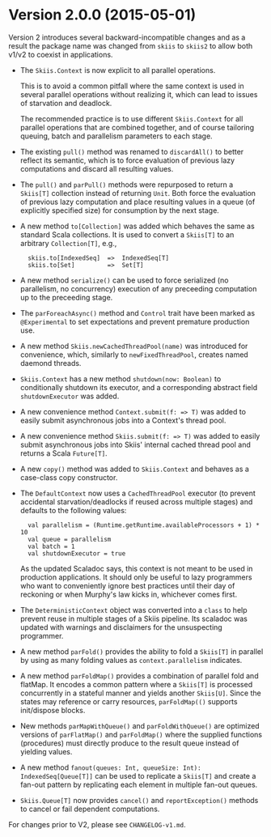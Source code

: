 
# Version 2.0.0 (2015-05-01)

Version 2 introduces several backward-incompatible changes and as a result
the package name was changed from `skiis` to `skiis2` to allow both v1/v2 to
coexist in applications.

* The `Skiis.Context` is now explicit to all parallel operations.

  This is to avoid a common pitfall where the same context is used in several
  parallel operations without realizing it, which can lead to issues of
  starvation and deadlock.

  The recommended practice is to use different `Skiis.Context` for all
  parallel operations that are combined together, and of course tailoring
  queuing, batch and parallelism parameters to each stage.

* The existing `pull()` method was renamed to `discardAll()` to better
  reflect its semantic, which is to force evaluation of previous lazy
  computations and discard all resulting values.

* The `pull()` and `parPull()` methods were repurposed to return a `Skiis[T]`
  collection instead of returning `Unit`.   Both force the evaluation of
  previous lazy computation and place resulting values in a queue
  (of explicitly specified size) for consumption by the next stage.

* A new method `to[Collection]` was added which behaves the same as
  standard Scala collections.  It is used to convert a `Skiis[T]` to an
  arbitrary `Collection[T]`, e.g.,

        skiis.to[IndexedSeq]  =>  IndexedSeq[T]
        skiis.to[Set]         =>  Set[T]

* A new method `serialize()` can be used to force serialized (no parallelism,
  no concurrency) execution of any preceeding computation up to the preceeding
  stage.

* The `parForeachAsync()` method and `Control` trait have been marked as
  `@Experimental` to set expectations and prevent premature production use.

* A new method `Skiis.newCachedThreadPool(name)` was introduced for convenience,
  which, similarly to `newFixedThreadPool`, creates named daemond threads.

* `Skiis.Context` has a new method `shutdown(now: Boolean)` to conditionally
  shutdown its executor, and a corresponding abstract field `shutdownExecutor`
  was added.

* A new convenience method `Context.submit(f: => T)` was added to easily submit
  asynchronous jobs into a Context's thread pool.

* A new convenience method `Skiis.submit(f: => T)` was added to easily submit
  asynchronous jobs into Skiis' internal cached thread pool and returns 
  a Scala `Future[T]`.

* A new `copy()` method was added to `Skiis.Context` and behaves as a case-class
  copy constructor.

* The `DefaultContext` now uses a `CachedThreadPool` executor (to prevent
  accidental starvation/deadlocks if reused across multiple stages) and
  defaults to the following values:

        val parallelism = (Runtime.getRuntime.availableProcessors + 1) * 10
        val queue = parallelism
        val batch = 1
        val shutdownExecutor = true

  As the updated Scaladoc says, this context is not meant to be used in
  production applications.  It should only be useful to lazy programmers who
  want to conveniently ignore best practices until their day of reckoning or
  when Murphy's law kicks in, whichever comes first.

* The `DeterministicContext` object was converted into a `class` to help
  prevent reuse in multiple stages of a Skiis pipeline.   Its scaladoc was
  updated with warnings and disclaimers for the unsuspecting programmer.

* A new method `parFold()` provides the ability to fold a `Skiis[T]` in parallel
  by using as many folding values as `context.parallelism` indicates.

* A new method `parFoldMap()` provides a combination of parallel fold and flatMap.
  It encodes a common pattern where a `Skiis[T]` is processed concurrently in a
  stateful manner and yields another `Skiis[U]`.  Since the states may reference or
  carry resources, `parFoldMap(()` supports init/dispose blocks.

* New methods `parMapWithQueue()` and `parFoldWithQueue()` are optimized versions
  of `parFlatMap()` and `parFoldMap()` where the supplied functions (procedures)
  must directly produce to the result queue instead of yielding values.

* A new method `fanout(queues: Int, queueSize: Int): IndexedSeq[Queue[T]]` can
  be used to replicate a `Skiis[T]` and create a fan-out pattern by replicating each
  element in multiple fan-out queues.

* `Skiis.Queue[T]` now provides `cancel()` and `reportException()` methods to
  cancel or fail dependent computations.

For changes prior to V2, please see `CHANGELOG-v1.md`.


